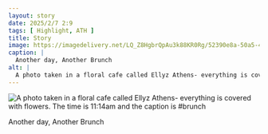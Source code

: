 ```yaml
---
layout: story
date: 2025/2/7 2:9
tags: [ Highlight, ATH ]
title: Story
image: https://imagedelivery.net/LQ_Z8HgbrQpAu3k88KR0Rg/52390e8a-50a5-419e-b2a4-c65da26ab800/public
caption: |
  Another day, Another Brunch
alt: |
  A photo taken in a floral cafe called Ellyz Athens- everything is covered with flowers. The time is 11:14am and the caption is #brunch
---
```



![A photo taken in a floral cafe called Ellyz Athens- everything is covered with flowers. The time is 11:14am and the caption is #brunch](https://imagedelivery.net/LQ_Z8HgbrQpAu3k88KR0Rg/52390e8a-50a5-419e-b2a4-c65da26ab800/public)

Another day, Another Brunch
